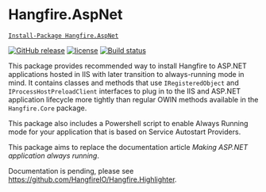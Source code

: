 # Hangfire.AspNet

[`Install-Package Hangfire.AspNet`](https://www.nuget.org/packages/Hangfire.AspNet/)

[![GitHub release](https://img.shields.io/github/release/HangfireIO/Hangfire.AspNet.svg?maxAge=3600)](https://github.com/HangfireIO/Hangfire.IIS/releases)
[![license](https://img.shields.io/github/license/HangfireIO/Hangfire.AspNet.svg?maxAge=3600)](https://github.com/HangfireIO/Hangfire.IIS/blob/master/LICENSE)
[![Build status](https://ci.appveyor.com/api/projects/status/ywkl7xx1022odi7m?svg=true)](https://ci.appveyor.com/project/odinserj/hangfire-aspnet)

This package provides recommended way to install Hangfire to ASP.NET applications hosted in IIS with later transition to always-running mode in mind. It contains classes and methods that use `IRegisteredObject` and `IProcessHostPreloadClient` interfaces to plug in to the IIS and ASP.NET application lifecycle more tightly than regular OWIN methods available in the `Hangfire.Core` package. 

This package also includes a Powershell script to enable Always Running mode for your application that is based on Service Autostart Providers.

This package aims to replace the documentation article *Making ASP.NET application always running*.

Documentation is pending, please see https://github.com/HangfireIO/Hangfire.Highlighter.
